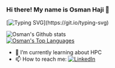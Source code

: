 ### Hi there! My name is Osman Haji 👋
[![Typing SVG](https://readme-typing-svg.demolab.com/?lines=And+welcome+to+my+github;Feel+free+to+look+around!)](https://git.io/typing-svg)

![Osman's Github stats](https://github-readme-stats.vercel.app/api?username=Ozzywap&show_icons=true&hide=stars&count_private=true&theme=onedark)
<br>
[![Osman's Top Languages](https://github-readme-stats.vercel.app/api/top-langs/?username=Ozzywap&layout=compact&hide_progress=true&theme=onedark)](https://github.com/anuraghazra/github-readme-stats)

- 🌱 I’m currently learning about HPC
- 📫 How to reach me: [![LinkedIn](https://img.shields.io/badge/LinkedIn-blue?logo=linkedin&logoColor=white&style=for-the-badge)](https://www.linkedin.com/in/hajiosman/)
